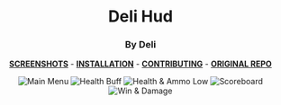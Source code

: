<div align="center">

# Deli Hud
### By Deli

**[SCREENSHOTS](../screenshots/showcase.md)** -
**[INSTALLATION](https://github.com/Hypnootize/TF2-HUD-GitHub-Resources/blob/main/installation/windows_install.md)** -
**[CONTRIBUTING](https://github.com/Hypnootize/TF2-HUD-GitHub-Resources/blob/main/contributing/github_contributing.md)** -
**[ORIGINAL REPO](https://github.com/delihud/delihud)**

![Main Menu](../screenshots/01_Main_Menu.jpg)
![Health Buff](../screenshots/06_Health_Buff.jpg)
![Health & Ammo Low](../screenshots/11_Health_Ammo_Low_Centered.jpg)
![Scoreboard](../screenshots/17_Scoreboard.jpg)
![Win & Damage](../screenshots/21_Win.jpg)
